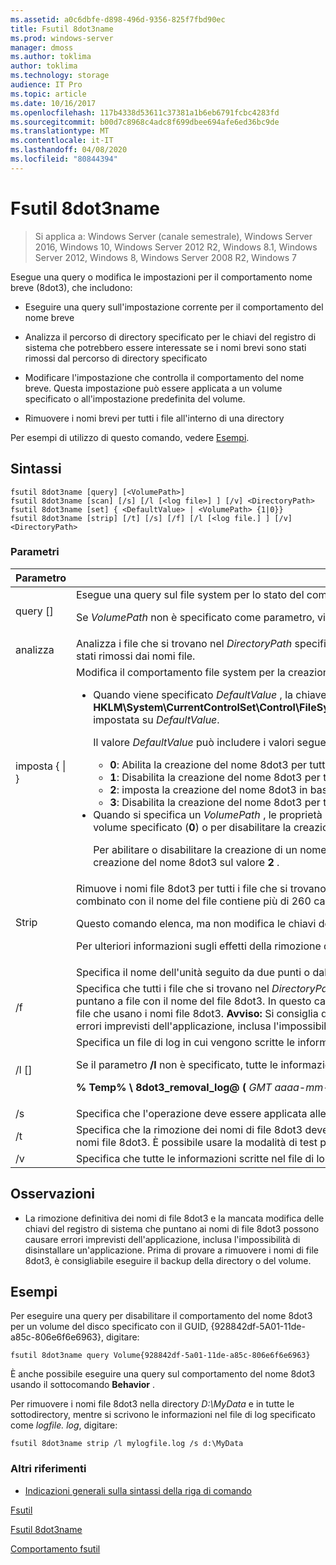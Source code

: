 ```yaml
---
ms.assetid: a0c6dbfe-d898-496d-9356-825f7fbd90ec
title: Fsutil 8dot3name
ms.prod: windows-server
manager: dmoss
ms.author: toklima
author: toklima
ms.technology: storage
audience: IT Pro
ms.topic: article
ms.date: 10/16/2017
ms.openlocfilehash: 117b4338d53611c37381a1b6eb6791fcbc4283fd
ms.sourcegitcommit: b00d7c8968c4adc8f699dbee694afe6ed36bc9de
ms.translationtype: MT
ms.contentlocale: it-IT
ms.lasthandoff: 04/08/2020
ms.locfileid: "80844394"
---
```

# <a name="fsutil-8dot3name"></a>Fsutil 8dot3name

>Si applica a: Windows Server (canale semestrale), Windows Server 2016, Windows 10, Windows Server 2012 R2, Windows 8.1, Windows Server 2012, Windows 8, Windows Server 2008 R2, Windows 7

Esegue una query o modifica le impostazioni per il comportamento nome breve (8dot3), che includono:

-   Eseguire una query sull'impostazione corrente per il comportamento del nome breve

-   Analizza il percorso di directory specificato per le chiavi del registro di sistema che potrebbero essere interessate se i nomi brevi sono stati rimossi dal percorso di directory specificato

-   Modificare l'impostazione che controlla il comportamento del nome breve. Questa impostazione può essere applicata a un volume specificato o all'impostazione predefinita del volume.

-   Rimuovere i nomi brevi per tutti i file all'interno di una directory

Per esempi di utilizzo di questo comando, vedere [Esempi](#BKMK_examples).

## <a name="syntax"></a>Sintassi

```
fsutil 8dot3name [query] [<VolumePath>]
fsutil 8dot3name [scan] [/s] [/l [<log file>] ] [/v] <DirectoryPath>
fsutil 8dot3name [set] { <DefaultValue> | <VolumePath> {1|0}}
fsutil 8dot3name [strip] [/t] [/s] [/f] [/l [<log file.] ] [/v] <DirectoryPath>
```

### <a name="parameters"></a>Parametri

|                 Parametro                 |                                                                                                                                                                                                                                                                                                                                                                                                                                                                                                                                                                                    Descrizione                                                                                                                                                                                                                                                                                                                                                                                                                                                                                                                                                                                    |
|-------------------------------------------|-----------------------------------------------------------------------------------------------------------------------------------------------------------------------------------------------------------------------------------------------------------------------------------------------------------------------------------------------------------------------------------------------------------------------------------------------------------------------------------------------------------------------------------------------------------------------------------------------------------------------------------------------------------------------------------------------------------------------------------------------------------------------------------------------------------------------------------------------------------------------------------------------------------------------------------------------------------------------------------------------------------------------------------------------------------------------------------------------------------------------------------------------------------------------------------|
|           query [<VolumePath>]            |                                                                                                                                                                                                                                                                                                                                                                                                                                                                           Esegue una query sul file system per lo stato del comportamento di creazione del nome breve 8dot3.<p>Se *VolumePath* non è specificato come parametro, viene visualizzata l'impostazione predefinita del comportamento di creazione 8dot3name per tutti i volumi.                                                                                                                                                                                                                                                                                                                                                                                                                                                                            |
|           analizza <DirectoryPath>            |                                                                                                                                                                                                                                                                                                                                                                                                                                                                                                        Analizza i file che si trovano nel *DirectoryPath* specificato per le chiavi del registro di sistema che potrebbero essere interessate se i nomi brevi di 8dot3 sono stati rimossi dai nomi file.                                                                                                                                                                                                                                                                                                                                                                                                                                                                                                         |
| imposta {<DefaultValue> &#124; <VolumePath>} | Modifica il comportamento file system per la creazione del nome 8dot3 nelle istanze seguenti:<p><ul><li>Quando viene specificato *DefaultValue* , la chiave del registro di sistema **HKLM\System\CurrentControlSet\Control\FileSystem\NtfsDisable8dot3NameCreationNtfsDisable8dot3NameCreationNtfsDisable8dot3NameCreation**è impostata su *DefaultValue*.<p>    Il valore *DefaultValue* può includere i valori seguenti:<p><ul><li>**0**: Abilita la creazione del nome 8dot3 per tutti i volumi nel sistema.</li><li>**1**: Disabilita la creazione del nome 8dot3 per tutti i volumi nel sistema.</li><li>**2**: imposta la creazione del nome 8dot3 in base al volume.</li><li>**3**: Disabilita la creazione del nome 8dot3 per tutti i volumi ad eccezione del volume di sistema.</li></ul></li><li>Quando si specifica un *VolumePath* , le proprietà 8dot3name del flag del disco specificate sono impostate per abilitare la creazione del nome 8dot3 per un volume specificato (**0**) o per disabilitare la creazione del nome 8dot3 nel volume specificato (**1**).<p>    Per abilitare o disabilitare la creazione di un nome di 8dot3 per un volume specificato, è necessario impostare il comportamento predefinito file system per la creazione del nome 8dot3 sul valore **2** .</li></ul> |
|           <DirectoryPath> Strip           |                                                                                                                                                                                                                                                                                                                  Rimuove i nomi file 8dot3 per tutti i file che si trovano nel *DirectoryPath*specificato. Il nome del file 8dot3 non viene rimosso per i file in cui il *DirectoryPath* combinato con il nome del file contiene più di 260 caratteri.<p>Questo comando elenca, ma non modifica le chiavi del registro di sistema che puntano ai file con nomi di file 8dot3 rimossi in modo permanente.<p>Per ulteriori informazioni sugli effetti della rimozione definitiva dei nomi file 8dot3 dai file, vedere la [sezione Osservazioni](Fsutil-8dot3name.md#BKMK_remarks).                                                                                                                                                                                                                                                                                                                  |
|               <VolumePath>                |                                                                                                                                                                                                                                                                                                                                                                                                                                                                                                                                       Specifica il nome dell'unità seguito da due punti o dal GUID nel formato **volume {** <em>GUID</em> **}** .                                                                                                                                                                                                                                                                                                                                                                                                                                                                                                                                       |
|                    /f                     |                                                                                                                                                                                                                                                                                                   Specifica che tutti i file che si trovano nel *DirectoryPath* specificato hanno i nomi di file 8dot3 rimossi anche se sono presenti chiavi del registro di sistema che puntano a file con il nome del file 8dot3. In questo caso, l'operazione rimuove i nomi file 8dot3, ma non modifica le chiavi del registro di sistema che puntano ai file che usano i nomi file 8dot3. **Avviso:** Si consiglia di eseguire il backup della directory o del volume prima di utilizzare il parametro **/f** perché potrebbe causare errori imprevisti dell'applicazione, inclusa l'impossibilità di disinstallare i programmi.                                                                                                                                                                                                                                                                                                    |
|              /l [<log file>]              |                                                                                                                                                                                                                                                                                                                                                                                                                                                                  Specifica un file di log in cui vengono scritte le informazioni.<p>Se il parametro **/l** non è specificato, tutte le informazioni vengono scritte nel file di log predefinito:<p>**% Temp% \ 8dot3_removal_log@ (** <em>GMT aaaa-mm-gg hh-mm-SS</em> **). log**                                                                                                                                                                                                                                                                                                                                                                                                                                                                   |
|                    /s                     |                                                                                                                                                                                                                                                                                                                                                                                                                                                                                                                                      Specifica che l'operazione deve essere applicata alle sottodirectory del *DirectoryPath*specificato.                                                                                                                                                                                                                                                                                                                                                                                                                                                                                                                                       |
|                    /t                     |                                                                                                                                                                                                                                                                                                                                                                                                                                                          Specifica che la rimozione dei nomi di file 8dot3 deve essere eseguita in modalità test. Vengono eseguite tutte le operazioni eccetto la rimozione effettiva dei nomi file 8dot3. È possibile usare la modalità di test per individuare le chiavi del registro di sistema che puntano a file che usano i nomi file 8dot3.                                                                                                                                                                                                                                                                                                                                                                                                                                                           |
|                    /v                     |                                                                                                                                                                                                                                                                                                                                                                                                                                                                                                                                       Specifica che tutte le informazioni scritte nel file di log vengono visualizzate anche nella riga di comando.                                                                                                                                                                                                                                                                                                                                                                                                                                                                                                                                       |

## <a name="remarks"></a><a name="BKMK_remarks"></a>Osservazioni

-   La rimozione definitiva dei nomi di file 8dot3 e la mancata modifica delle chiavi del registro di sistema che puntano ai nomi di file 8dot3 possono causare errori imprevisti dell'applicazione, inclusa l'impossibilità di disinstallare un'applicazione. Prima di provare a rimuovere i nomi di file 8dot3, è consigliabile eseguire il backup della directory o del volume.

## <a name="examples"></a><a name="BKMK_examples"></a>Esempi
Per eseguire una query per disabilitare il comportamento del nome 8dot3 per un volume del disco specificato con il GUID, {928842df-5A01-11de-a85c-806e6f6e6963}, digitare:

```
fsutil 8dot3name query Volume{928842df-5a01-11de-a85c-806e6f6e6963}
```

È anche possibile eseguire una query sul comportamento del nome 8dot3 usando il sottocomando **Behavior** .

Per rimuovere i nomi file 8dot3 nella directory *D:\MyData* e in tutte le sottodirectory, mentre si scrivono le informazioni nel file di log specificato come *logfile. log*, digitare:

```
fsutil 8dot3name strip /l mylogfile.log /s d:\MyData
```

### <a name="additional-references"></a>Altri riferimenti
- [Indicazioni generali sulla sintassi della riga di comando](command-line-syntax-key.md)

[Fsutil](Fsutil.md)

[Fsutil 8dot3name](Fsutil-8dot3name.md)

[Comportamento fsutil](Fsutil-behavior.md)


